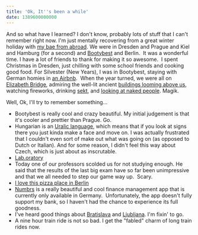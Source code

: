 ```yaml
---
title: 'Ok, It''s been a while'
date: 1389600000000
---
```


And so what have I learned? I don't know, probably lots of stuff that I
can't remember right now. I'm just mentally recovering from a great
winter holiday with [my bae from abroad](http://brandonhaslegs.com/). We
were in Dresden and Prague and Kiel and Hamburg (for a second) and
[Bootybest](https://www.google.de/maps/preview#!q=budapest&data=!1m4!1m3!1d208750!2d19.130303!3d47.4812135!4m12!2m11!1m10!1s0x4741c334d1d4cfc9%3A0x400c4290c1e1160!3m8!1m3!1d160430!2d13.7725857!3d51.0768338!3m2!1i1024!2i768!4f13.1)
and Berlin.  It was a wonderful time. I have a lot of friends to thank
for making it so awesome.  I spent Christmas in Dresden, just chilling
with some school friends and cooking good food. For Silvester (New
Years), I was in Bootybest, staying with German homies in [an
Airbnb](https://www.airbnb.de/rooms/1766217?checkin=30.12.2013&checkout=02.01.2014&guests=12).
 When the year turned, we were all on [Elizabeth
Bridge](https://www.google.de/maps/preview#!data=!1m4!1m3!1d3261!2d19.0490109!3d47.4910372!4m12!2m11!1m10!1s0x0%3A0xae0debf3e5578d47!3m8!1m3!1d160430!2d13.7725857!3d51.0768338!3m2!1i1024!2i768!4f13.1),
admiring the well-lit ancient [buildings looming above
us](https://www.google.de/maps/preview#!data=!1m4!1m3!1d3261!2d19.0398298!3d47.495411!4m12!2m11!1m10!1s0x0%3A0x3dce3a5fa9012576!3m8!1m3!1d160430!2d13.7725857!3d51.0768338!3m2!1i1024!2i768!4f13.1),
watching fireworks, drinking
[sekt](http://translate.google.com/#de/en/sekt), and [looking at naked
people](http://instagram.com/p/ioK5fSr2Li/). Magik.

Well, Ok, I'll try to remember something...

-   Bootybest is really cool and crazy beautiful. My initial judgement
    is that it's cooler and prettier than Prague. Go.
-   Hungarian is an [Uralic
    language](http://en.wikipedia.org/wiki/Uralic_languages), which
    means that if you look at signs there you just kinda make a face and
    move on. I was actually frustrated that I couldn't even sort of make
    out what was going on (as opposed to Dutch or Italian). And for some
    reason, I didn't feel this way about Czech, which is just about as
    inscrutable.
-   [Lab.oratory](http://www.lab-oratory.de/)
-   Today one of our professors scolded us for not studying enough. He
    said that the results of the last big exam have so far been
    unimpressive and that we all needed to step our game way up.
     Scary. 
-   [I love this pizza place in
    Berlin](http://www.yelp.de/biz/pizzeria-zia-maria-berlin)
-   [Numbrs](https://www.numbrs.com/en/) is a really beautiful and cool
    finance management app that is currently only available in Germany.
     Unfortunately, the app doesn't fully support my bank, so I haven't
    had the chance to experience its full goodness. 
-   I've heard good things about
    [Bratislava](https://www.google.de/maps/preview#!q=bratislava&data=!1m4!1m3!1d206135!2d17.115917!3d48.1358663!4m12!2m11!1m10!1s0x476c89360aca6197%3A0x631f9b82fd884368!3m8!1m3!1d160430!2d13.7725857!3d51.0768338!3m2!1i1024!2i768!4f13.1)
    and
    [Ljubljana](https://www.google.de/maps/preview#!q=Ljubljana%2C+Slovenia&data=!4m15!2m14!1m13!1s0x476531f5969886d1%3A0x400f81c823fec20!3m8!1m3!1d208750!2d19.130303!3d47.4812135!3m2!1i1680!2i929!4f13.1!4m2!3d46.0564509!4d14.5080702).
    I'm fixin' to go.
-   A nine hour train ride is not so bad. I get the "fabled" charm of
    long train rides now.
